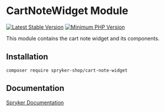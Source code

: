 # CartNoteWidget Module
[![Latest Stable Version](https://poser.pugx.org/spryker-shop/cart-note-widget/v/stable.svg)](https://packagist.org/packages/spryker-shop/cart-note-widget)
[![Minimum PHP Version](https://img.shields.io/badge/php-%3E%3D%207.4-8892BF.svg)](https://php.net/)

This module contains the cart note widget and its components.

## Installation

```
composer require spryker-shop/cart-note-widget
```

## Documentation

[Spryker Documentation](https://academy.spryker.com)
